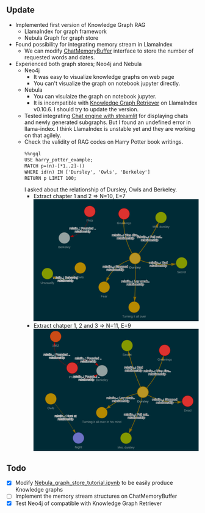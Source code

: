 ## Update
- Implemented first version of Knowledge Graph RAG
  - LlamaIndex for graph framework
  - Nebula Graph for graph store
- Found possibility for integrating memory stream in LlamaIndex
  - We can modify [ChatMemoryBuffer](https://github.com/run-llama/llama_index/blob/bad3afa8ba5d43b4b2f8d81d8e04bf7d6f52f9b0/llama-index-core/llama_index/core/memory/chat_memory_buffer.py#L15) interface to store the number of requested words and dates.
- Experienced both graph stores; Neo4j and Nebula
  - Neo4j
    - It was easy to visualize knowledge graphs on web page
    - You can't visualize the graph on notebook jupyter directly.
  - Nebula
    - You can visulaize the graph on notebook jupyter.
    - It is incompatible with [Knowledge Graph Retriever](https://docs.llamaindex.ai/en/stable/api_reference/query/retrievers/kg.html#module-llama_index.core.indices.knowledge_graph.retrievers) on LlamaIndex v0.10.6. I should try to update the version.
  - Tested integrating [Chat engine with streamlit](https://colab.research.google.com/drive/1tLjOg2ZQuIClfuWrAC2LdiZHCov8oUbs#scrollTo=vYprhy09rVf0) for displaying chats and newly generated subgraphs. But I found an undefined error in llama-index. I think LlamaIndex is unstable yet and they are working on that agilely.
  - Check the validity of RAG codes on Harry Potter book writings.
    ```
    %%ngql
    USE harry_potter_example;
    MATCH p=(n)-[*1..2]-()
    WHERE id(n) IN ['Dursley', 'Owls', 'Berkeley']
    RETURN p LIMIT 100;
    ```
    I asked about the relationship of Dursley, Owls and Berkeley.
    - Extract chapter 1 and 2 => N=10, E=7
      ![pic1](src/chapter1_2.png)
    - Extract chatper 1, 2 and 3 => N=11, E=9
      ![pic1](src/chapter1_2_3.png)



## Todo
- [x] Modify [Nebula_graph_store_tutorial.ipynb](../Nebula_graph_store_tutorial.ipynb) to be easily produce Knowledge graphs
- [ ] Implement the memory stream structures on ChatMemoryBuffer
- [x] Test Neo4j of compatible with Knowledge Graph Retriever